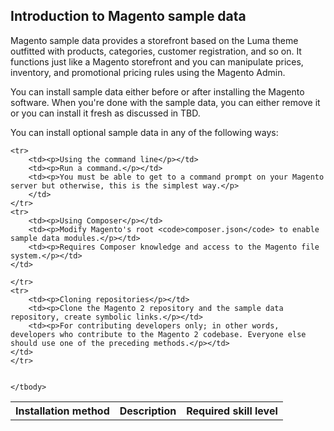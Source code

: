 <div markdown="1">

<h2 id="instgde-prereq-sample-intro">Introduction to Magento sample data</h2>
Magento sample data provides a storefront based on the Luma theme outfitted with products, categories, customer registration, and so on. It functions just like a Magento storefront and you can manipulate prices, inventory, and promotional pricing rules using the Magento Admin.

You can install sample data either before or after installing the Magento software. When you're done with the sample data, you can either remove it or you can install it fresh as discussed in TBD.

You can install optional sample data in any of the following ways:

<table>
	<!-- <col width="25%">
	<col width="65%">
	<col width="10%"> -->
	<tbody>
		<tr>
			<th>Installation method</th>
			<th>Description</th>
			<th>Required skill level</th>
		</tr>
		
	<tr>
		<td><p>Using the command line</p></td>
		<td><p>Run a command.</p></td>
		<td><p>You must be able to get to a command prompt on your Magento server but otherwise, this is the simplest way.</p>
		</td>
	</tr>
	<tr>
		<td><p>Using Composer</p></td>
		<td><p>Modify Magento's root <code>composer.json</code> to enable sample data modules.</p></td>
		<td><p>Requires Composer knowledge and access to the Magento file system.</p></td>
	</td>

	</tr>
	<tr>
		<td><p>Cloning repositories</p></td>
		<td><p>Clone the Magento 2 repository and the sample data repository, create symbolic links.</p></td>
		<td><p>For contributing developers only; in other words, developers who contribute to the Magento 2 codebase. Everyone else should use one of the preceding methods.</p></td>
	</td>
	</tr>
	
	
	</tbody>
</table>








